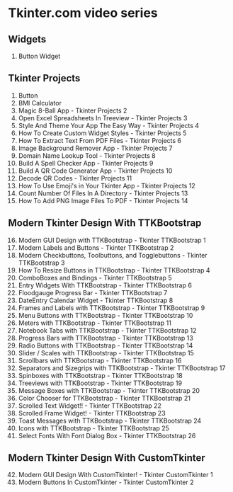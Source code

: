 # Tkinter.com video series

## Widgets

1. Button Widget

## Tkinter Projects

1. Button
2. BMI Calculator
3. Magic 8-Ball App - Tkinter Projects 2
4. Open Excel Spreadsheets In Treeview - Tkinter Projects 3
5. Style And Theme Your App The Easy Way - Tkinter Projects 4
6. How To Create Custom Widget Styles - Tkinter Projects 5
7. How To Extract Text From PDF Files - Tkinter Projects 6
8. Image Background Remover App - Tkinter Projects 7
9. Domain Name Lookup Tool - Tkinter Projects 8
10. Build A Spell Checker App - Tkinter Projects 9
11. Build A QR Code Generator App - Tkinter Projects 10
12. Decode QR Codes - Tkinter Projects 11
13. How To Use Emoji's in Your Tkinter App - Tkinter Projects 12
14. Count Number Of Files In A Directory - Tkinter Projects 13
15. How To Add PNG Image Files To PDF - Tkinter Projects 14

## Modern Tkinter Design With TTKBootstrap

16. Modern GUI Design with TTKBootstrap - Tkinter TTKBootstrap 1
17. Modern Labels and Buttons - Tkinter TTKBootstrap 2
18. Modern Checkbuttons, Toolbuttons, and Togglebuttons - Tkinter TTKBootstrap 3
19. How To Resize Buttons in TTKBootstrap - Tkinter TTKBootstrap 4
20. ComboBoxes and Bindings - Tkinter TTKBootstrap 5
21. Entry Widgets With TTKBootstrap - Tkinter TTKBootstrap 6
22. Floodgauge Progress Bar - Tkinter TTKBootstrap 7
23. DateEntry Calendar Widget - Tkinter TTKBootstrap 8
24. Frames and Labels with TTKBootstrap - Tkinter TTKBootstrap 9
25. Menu Buttons with TTKBootstrap - Tkinter TTKBootstrap 10
26. Meters with TTKBootstrap - Tkinter TTKBootstrap 11
27. Notebook Tabs with TTKBootstrap - Tkinter TTKBootstrap 12
28. Progress Bars with TTKBootstrap - Tkinter TTKBootstrap 13
29. Radio Buttons with TTKBootstrap - Tkinter TTKBootstrap 14
30. Slider / Scales with TTKBootstrap - Tkinter TTKBootstrap 15
31. Scrollbars with TTKBootstrap - Tkinter TTKBootstrap 16
32. Separators and Sizegrips with TTKBootstrap - Tkinter TTKBootstrap 17
33. Spinboxes with TTKBootstrap - Tkinter TTKBootstrap 18
34. Treeviews with TTKBootstrap - Tkinter TTKBootstrap 19
35. Message Boxes with TTKBootstrap - Tkinter TTKBootstrap 20
36. Color Chooser for TTKBootstrap - Tkinter TTKBootstrap 21
37. Scrolled Text Widget!! - Tkinter TTKBootstrap 22
38. Scrolled Frame Widget! - Tkinter TTKBootstrap 23
39. Toast Messages with TTKBootstrap - Tkinter TTKBootstrap 24
40. Icons with TTKBootstrap - Tkinter TTKBootstrap 25
41. Select Fonts With Font Dialog Box - Tkinter TTKBootstrap 26

## Modern Tkinter Design With CustomTkinter

42. Modern GUI Design With CustomTkinter! - Tkinter CustomTkinter 1
43. Modern Buttons In CustomTkinter - Tkinter CustomTkinter 2
